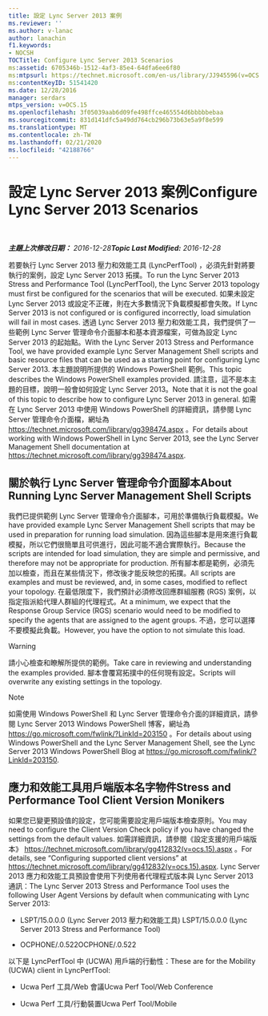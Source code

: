 ```yaml
---
title: 設定 Lync Server 2013 案例
ms.reviewer: ''
ms.author: v-lanac
author: lanachin
f1.keywords:
- NOCSH
TOCTitle: Configure Lync Server 2013 Scenarios
ms:assetid: 6705346b-1512-4af3-85e4-64dfa6ee6f80
ms:mtpsurl: https://technet.microsoft.com/en-us/library/JJ945596(v=OCS.15)
ms:contentKeyID: 51541420
ms.date: 12/28/2016
manager: serdars
mtps_version: v=OCS.15
ms.openlocfilehash: 3f05039aab6d09fe498ffce465554d6bbbbbebaa
ms.sourcegitcommit: 831d141dfc5a49dd764cb296b73b63e5a9f8e599
ms.translationtype: MT
ms.contentlocale: zh-TW
ms.lasthandoff: 02/21/2020
ms.locfileid: "42188766"
---
```

<div data-xmlns="http://www.w3.org/1999/xhtml">

<div class="topic" data-xmlns="http://www.w3.org/1999/xhtml" data-msxsl="urn:schemas-microsoft-com:xslt" data-cs="https://msdn.microsoft.com/">

<div data-asp="https://msdn2.microsoft.com/asp">

# <a name="configure-lync-server-2013-scenarios"></a><span data-ttu-id="552cb-102">設定 Lync Server 2013 案例</span><span class="sxs-lookup"><span data-stu-id="552cb-102">Configure Lync Server 2013 Scenarios</span></span>

</div>

<div id="mainSection">

<div id="mainBody">

<span> </span>

<span data-ttu-id="552cb-103">_**主題上次修改日期：** 2016-12-28_</span><span class="sxs-lookup"><span data-stu-id="552cb-103">_**Topic Last Modified:** 2016-12-28_</span></span>

<span data-ttu-id="552cb-104">若要執行 Lync Server 2013 壓力和效能工具 (LyncPerfTool) ，必須先針對將要執行的案例，設定 Lync Server 2013 拓撲。</span><span class="sxs-lookup"><span data-stu-id="552cb-104">To run the Lync Server 2013 Stress and Performance Tool (LyncPerfTool), the Lync Server 2013 topology must first be configured for the scenarios that will be executed.</span></span> <span data-ttu-id="552cb-105">如果未設定 Lync Server 2013 或設定不正確，則在大多數情況下負載模擬都會失敗。</span><span class="sxs-lookup"><span data-stu-id="552cb-105">If Lync Server 2013 is not configured or is configured incorrectly, load simulation will fail in most cases.</span></span> <span data-ttu-id="552cb-106">透過 Lync Server 2013 壓力和效能工具，我們提供了一些範例 Lync Server 管理命令介面腳本和基本資源檔案，可做為設定 Lync Server 2013 的起始點。</span><span class="sxs-lookup"><span data-stu-id="552cb-106">With the Lync Server 2013 Stress and Performance Tool, we have provided example Lync Server Management Shell scripts and basic resource files that can be used as a starting point for configuring Lync Server 2013.</span></span> <span data-ttu-id="552cb-107">本主題說明所提供的 Windows PowerShell 範例。</span><span class="sxs-lookup"><span data-stu-id="552cb-107">This topic describes the Windows PowerShell examples provided.</span></span> <span data-ttu-id="552cb-108">請注意，這不是本主題的目標，說明一般會如何設定 Lync Server 2013。</span><span class="sxs-lookup"><span data-stu-id="552cb-108">Note that it is not the goal of this topic to describe how to configure Lync Server 2013 in general.</span></span> <span data-ttu-id="552cb-109">如需在 Lync Server 2013 中使用 Windows PowerShell 的詳細資訊，請參閱 Lync Server 管理命令介面檔，網址為 <https://technet.microsoft.com/library/gg398474.aspx> 。</span><span class="sxs-lookup"><span data-stu-id="552cb-109">For details about working with Windows PowerShell in Lync Server 2013, see the Lync Server Management Shell documentation at <https://technet.microsoft.com/library/gg398474.aspx>.</span></span>

<div>

## <a name="about-running-lync-server-management-shell-scripts"></a><span data-ttu-id="552cb-110">關於執行 Lync Server 管理命令介面腳本</span><span class="sxs-lookup"><span data-stu-id="552cb-110">About Running Lync Server Management Shell Scripts</span></span>

<span data-ttu-id="552cb-111">我們已提供範例 Lync Server 管理命令介面腳本，可用於準備執行負載模擬。</span><span class="sxs-lookup"><span data-stu-id="552cb-111">We have provided example Lync Server Management Shell scripts that may be used in preparation for running load simulation.</span></span> <span data-ttu-id="552cb-112">因為這些腳本是用來進行負載模擬，所以它們很簡單且可供進行，因此可能不適合實際執行。</span><span class="sxs-lookup"><span data-stu-id="552cb-112">Because the scripts are intended for load simulation, they are simple and permissive, and therefore may not be appropriate for production.</span></span> <span data-ttu-id="552cb-113">所有腳本都是範例，必須先加以檢查，而且在某些情況下，修改後才能反映您的拓撲。</span><span class="sxs-lookup"><span data-stu-id="552cb-113">All scripts are examples and must be reviewed, and, in some cases, modified to reflect your topology.</span></span> <span data-ttu-id="552cb-114">在最低限度下，我們預計必須修改回應群組服務 (RGS) 案例，以指定指派給代理人群組的代理程式。</span><span class="sxs-lookup"><span data-stu-id="552cb-114">At a minimum, we expect that the Response Group Service (RGS) scenario would need to be modified to specify the agents that are assigned to the agent groups.</span></span> <span data-ttu-id="552cb-115">不過，您可以選擇不要模擬此負載。</span><span class="sxs-lookup"><span data-stu-id="552cb-115">However, you have the option to not simulate this load.</span></span>

<div>


> [!WARNING]  
> <span data-ttu-id="552cb-116">請小心檢查和瞭解所提供的範例。</span><span class="sxs-lookup"><span data-stu-id="552cb-116">Take care in reviewing and understanding the examples provided.</span></span> <span data-ttu-id="552cb-117">腳本會覆寫拓撲中的任何現有設定。</span><span class="sxs-lookup"><span data-stu-id="552cb-117">Scripts will overwrite any existing settings in the topology.</span></span>



</div>

<div>


> [!NOTE]  
> <span data-ttu-id="552cb-118">如需使用 Windows PowerShell 和 Lync Server 管理命令介面的詳細資訊，請參閱 Lync Server 2013 Windows PowerShell 博客，網址為 <A href="https://go.microsoft.com/fwlink/?linkid=203150">https://go.microsoft.com/fwlink/?LinkId=203150</A> 。</span><span class="sxs-lookup"><span data-stu-id="552cb-118">For details about using Windows PowerShell and the Lync Server Management Shell, see the Lync Server 2013 Windows PowerShell Blog at <A href="https://go.microsoft.com/fwlink/?linkid=203150">https://go.microsoft.com/fwlink/?LinkId=203150</A>.</span></span>



</div>

</div>

<div>

## <a name="stress-and-performance-tool-client-version-monikers"></a><span data-ttu-id="552cb-119">應力和效能工具用戶端版本名字物件</span><span class="sxs-lookup"><span data-stu-id="552cb-119">Stress and Performance Tool Client Version Monikers</span></span>

<span data-ttu-id="552cb-120">如果您已變更預設值的設定，您可能需要設定用戶端版本檢查原則。</span><span class="sxs-lookup"><span data-stu-id="552cb-120">You may need to configure the Client Version Check policy if you have changed the settings from the default values.</span></span> <span data-ttu-id="552cb-121">如需詳細資訊，請參閱《設定支援的用戶端版本》 <https://technet.microsoft.com/library/gg412832(v=ocs.15).aspx> 。</span><span class="sxs-lookup"><span data-stu-id="552cb-121">For details, see “Configuring supported client versions” at <https://technet.microsoft.com/library/gg412832(v=ocs.15).aspx>.</span></span> <span data-ttu-id="552cb-122">Lync Server 2013 應力和效能工具預設會使用下列使用者代理程式版本與 Lync Server 2013 通訊：</span><span class="sxs-lookup"><span data-stu-id="552cb-122">The Lync Server 2013 Stress and Performance Tool uses the following User Agent Versions by default when communicating with Lync Server 2013:</span></span>

  - <span data-ttu-id="552cb-123">LSPT/15.0.0.0 (Lync Server 2013 壓力和效能工具) </span><span class="sxs-lookup"><span data-stu-id="552cb-123">LSPT/15.0.0.0 (Lync Server 2013 Stress and Performance Tool)</span></span>

  - <span data-ttu-id="552cb-124">OCPHONE/.0.522</span><span class="sxs-lookup"><span data-stu-id="552cb-124">OCPHONE/.0.522</span></span>

<span data-ttu-id="552cb-125">以下是 LyncPerfTool 中 (UCWA) 用戶端的行動性：</span><span class="sxs-lookup"><span data-stu-id="552cb-125">These are for the Mobility (UCWA) client in LyncPerfTool:</span></span>

  - <span data-ttu-id="552cb-126">Ucwa Perf 工具/Web 會議</span><span class="sxs-lookup"><span data-stu-id="552cb-126">Ucwa Perf Tool/Web Conference</span></span>

  - <span data-ttu-id="552cb-127">Ucwa Perf 工具/行動裝置</span><span class="sxs-lookup"><span data-stu-id="552cb-127">Ucwa Perf Tool/Mobile</span></span>

</div>

</div>

<span> </span>

</div>

</div>

</div>

